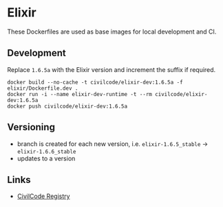 # Elixir

These Dockerfiles are used as base images for local development and CI.

## Development

Replace `1.6.5a` with the Elixir version and increment the suffix if required.

    docker build --no-cache -t civilcode/elixir-dev:1.6.5a -f elixir/Dockerfile.dev .
    docker run -i --name elixir-dev-runtime -t --rm civilcode/elixir-dev:1.6.5a
    docker push civilcode/elixir-dev:1.6.5a

## Versioning

*  branch is created for each new version, i.e. `elixir-1.6.5_stable` -> `elixir-1.6.6_stable`
*  updates to a version

## Links

* [CivilCode Registry](https://cloud.docker.com/u/civilcode/repository/list)
